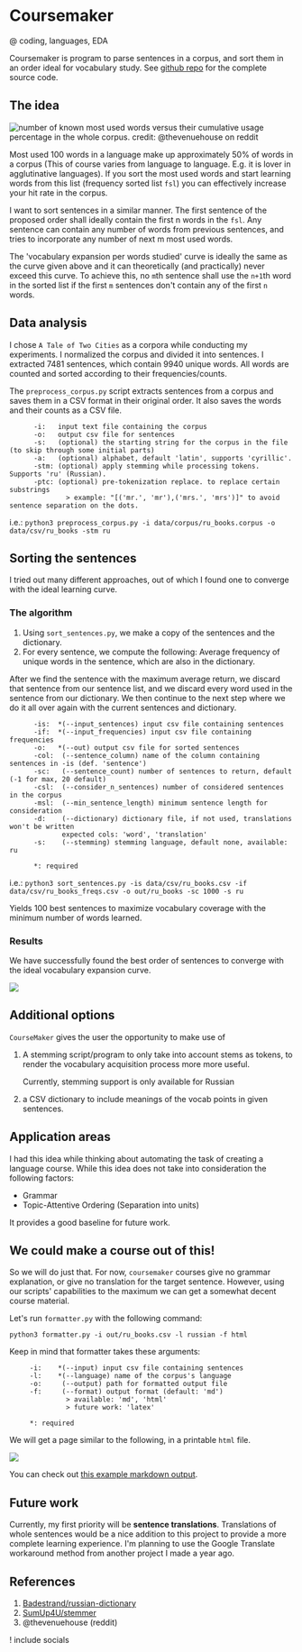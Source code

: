 # Coursemaker

@ coding, languages, EDA

Coursemaker is program to parse sentences in a corpus, and sort them in an order ideal for vocabulary study. See [github repo](https://github.com/cemreefe/coursemaker) for the complete source code.

## The idea

![number of known most used words versus their cumulative usage percentage in the whole corpus. credit: @thevenuehouse on reddit](https://github.com/cemreefe/coursemaker/raw/main/media/graph.png)

Most used 100 words in a language make up approximately 50% of words in a corpus (This of course varies from language to language. E.g. it is lover in agglutinative languages). If you sort the most used words and start learning words from this list (frequency sorted list `fsl`) you can effectively increase your hit rate in the corpus. 

I want to sort sentences in a similar manner. The first sentence of the proposed order shall ideally contain the first n words in the `fsl`. Any sentence can contain any number of words from previous sentences, and tries to incorporate any number of next m most used words.

The 'vocabulary expansion per words studied' curve  is ideally the same as the curve given above and it can theoretically (and practically) never exceed this curve. To achieve this, no `m`th sentence shall use the `n+1`th word in the sorted list if the first `m` sentences don't contain any of the first `n` words.

## Data analysis

I chose `A Tale of Two Cities`  as a corpora while conducting my experiments. I normalized the corpus and divided it into sentences. I extracted 7481 sentences, which contain 9940 unique words.  All words are counted and sorted according to their frequencies/counts.

The `preprocess_corpus.py`  script extracts sentences from a corpus and saves them in a CSV format in their original order. It also saves the words and their counts as a CSV file.  

```
      -i:  	input text file containing the corpus
      -o:  	output csv file for sentences
      -s:  	(optional) the starting string for the corpus in the file (to skip through some initial parts)
      -a:  	(optional) alphabet, default 'latin', supports 'cyrillic'.
      -stm:	(optional) apply stemming while processing tokens. Supports 'ru' (Russian).
      -ptc:	(optional) pre-tokenization replace. to replace certain substrings 
              > example: "[('mr.', 'mr'),('mrs.', 'mrs')]" to avoid sentence separation on the dots.
```

i.e.:
`python3 preprocess_corpus.py -i data/corpus/ru_books.corpus -o data/csv/ru_books -stm ru `

## Sorting the sentences

I tried out many different approaches, out of which I found one to converge with the ideal learning curve. 

### The algorithm

1. Using `sort_sentences.py`, we make a copy of the sentences and the dictionary. 
2. For every sentence, we compute the following: Average frequency of unique words in the sentence, which are also in the dictionary. 

After we find the sentence with the maximum average return, we discard that sentence from our sentence list, and we discard every word used in the sentence from our dictionary. We then continue to the next step where we do it all over again with the current sentences and dictionary. 

```
      -is: 	*(--input_sentences) input csv file containing sentences
      -if: 	*(--input_frequencies) input csv file containing frequencies
      -o:  	*(--out) output csv file for sorted sentences
      -col:	 (--sentence_column) name of the column containing sentences in -is (def. 'sentence')
      -sc: 	 (--sentence_count) number of sentences to return, default (-1 for max, 20 default)
      -csl:	 (--consider_n_sentences) number of considered sentences in the corpus
      -msl:	 (--min_sentence_length) minimum sentence length for consideration
      -d:  	 (--dictionary) dictionary file, if not used, translations won't be written
           	 expected cols: 'word', 'translation'
      -s:  	 (--stemming) stemming language, default none, available: ru
      
      *: required
```

i.e.:
`python3 sort_sentences.py -is data/csv/ru_books.csv -if data/csv/ru_books_freqs.csv -o out/ru_books -sc 1000 -s ru` 

Yields 100 best sentences to maximize vocabulary coverage with the minimum number of words learned.

### Results

We have successfully found the best order of sentences to converge with the ideal vocabulary expansion curve.

![](https://github.com/cemreefe/coursemaker/raw/main/media/vcc_comparison.png)



## Additional options

`CourseMaker` gives the user the opportunity to make use of

1. A stemming script/program to only take into account stems as tokens, to render the vocabulary acquisition process more more useful.

   Currently, stemming support is only available for Russian

2. a CSV dictionary to include meanings of the vocab points in given sentences.



## Application areas

I had this idea while thinking about automating the task of creating a language course. While this idea does not take into consideration the following factors:

* Grammar
* Topic-Attentive Ordering (Separation into units)

It provides a good baseline for future work.



## We could make a course out of this!

So we will do just that. For now, `coursemaker` courses give no grammar explanation, or give no translation for the target sentence. However, using our scripts' capabilities to the maximum we can get a somewhat decent course material.

Let's run `formatter.py` with the following command:

`python3 formatter.py -i out/ru_books.csv -l russian -f html`

Keep in mind that formatter takes these arguments:

```
     -i:  	*(--input) input csv file containing sentences
     -l:  	*(--language) name of the corpus's language
     -o:  	 (--output) path for formatted output file
     -f:  	 (--format) output format (default: 'md')
          	  > available: 'md', 'html'
          	  > future work: 'latex'
     
     *: required
```


We will get a page similar to the following, in a printable `html` file.

![](https://github.com/cemreefe/coursemaker/raw/main/media/example_html.png)

You can check out [this example markdown output](https://github.com/cemreefe/coursemaker/blob/main/courses/russian_course.md).

## Future work

Currently, my first priority will be **sentence translations**. Translations of whole sentences would be a nice addition to this project to provide a more complete learning experience. I'm planning to use the Google Translate workaround method from another project I made a year ago. 

## References

1. [Badestrand/russian-dictionary](https://github.com/Badestrand/russian-dictionary)
2. [SumUp4U/stemmer](https://github.com/SumUp4U/stemmer)
3. @thevenuehouse (reddit)

! include socials